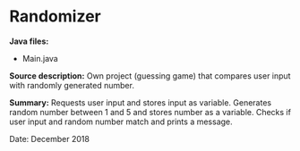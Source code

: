 # Randomizer

**Java files:** 
* Main.java

**Source description:** Own project (guessing game) that compares user input with randomly generated number.

**Summary:** Requests user input and stores input as variable. Generates random number between 1 and 5 and stores number as a variable. Checks if user input and random number match and prints a message.

Date: December 2018